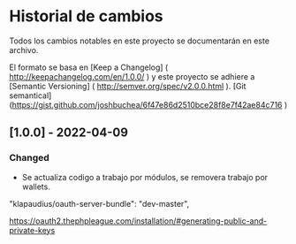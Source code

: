 # Historial de cambios
Todos los cambios notables en este proyecto se documentarán en este archivo.

El formato se basa en [Keep a Changelog] ( http://keepachangelog.com/en/1.0.0/ )
y este proyecto se adhiere a [Semantic Versioning] ( http://semver.org/spec/v2.0.0.html ).
[Git semantical] (https://gist.github.com/joshbuchea/6f47e86d2510bce28f8e7f42ae84c716 )

## [1.0.0] - 2022-04-09
### Changed
- Se actualiza codigo a trabajo por módulos, se removera trabajo por wallets.

"klapaudius/oauth-server-bundle": "dev-master",

https://oauth2.thephpleague.com/installation/#generating-public-and-private-keys